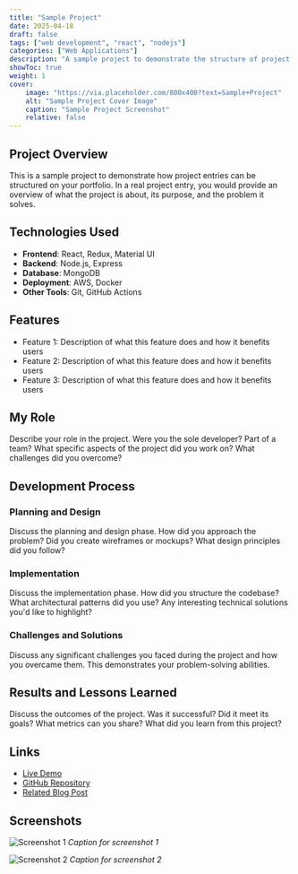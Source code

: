 ```yaml
---
title: "Sample Project"
date: 2025-04-18
draft: false
tags: ["web development", "react", "nodejs"]
categories: ["Web Applications"]
description: "A sample project to demonstrate the structure of project posts"
showToc: true
weight: 1
cover:
    image: "https://via.placeholder.com/800x400?text=Sample+Project"
    alt: "Sample Project Cover Image"
    caption: "Sample Project Screenshot"
    relative: false
---
```


## Project Overview

This is a sample project to demonstrate how project entries can be structured on your portfolio. In a real project entry, you would provide an overview of what the project is about, its purpose, and the problem it solves.

## Technologies Used

- **Frontend**: React, Redux, Material UI
- **Backend**: Node.js, Express
- **Database**: MongoDB
- **Deployment**: AWS, Docker
- **Other Tools**: Git, GitHub Actions

## Features

- Feature 1: Description of what this feature does and how it benefits users
- Feature 2: Description of what this feature does and how it benefits users
- Feature 3: Description of what this feature does and how it benefits users

## My Role

Describe your role in the project. Were you the sole developer? Part of a team? What specific aspects of the project did you work on? What challenges did you overcome?

## Development Process

### Planning and Design

Discuss the planning and design phase. How did you approach the problem? Did you create wireframes or mockups? What design principles did you follow?

### Implementation

Discuss the implementation phase. How did you structure the codebase? What architectural patterns did you use? Any interesting technical solutions you'd like to highlight?

### Challenges and Solutions

Discuss any significant challenges you faced during the project and how you overcame them. This demonstrates your problem-solving abilities.

## Results and Lessons Learned

Discuss the outcomes of the project. Was it successful? Did it meet its goals? What metrics can you share? What did you learn from this project?

## Links

- [Live Demo](https://example.com)
- [GitHub Repository](https://github.com/username/repo)
- [Related Blog Post](https://example.com/blog)

## Screenshots

![Screenshot 1](https://via.placeholder.com/800x400?text=Screenshot+1)
*Caption for screenshot 1*

![Screenshot 2](https://via.placeholder.com/800x400?text=Screenshot+2)
*Caption for screenshot 2*
